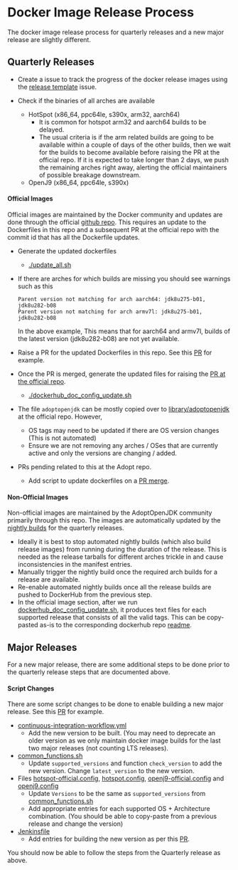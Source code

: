 # Docker Image Release Process

The docker image release process for quarterly releases and a new major release are slightly different.

## Quarterly Releases

* Create a issue to track the progress of the docker release images using the [release template](https://github.com/AdoptOpenJDK/openjdk-docker/issues/new?assignees=&labels=Release&template=docker-image-release-status-for-jdk-xyz.md&title=) issue.

* Check if the binaries of all arches are available
  * HotSpot (x86_64, ppc64le, s390x, arm32, aarch64)
    - It is common for hotspot arm32 and aarch64 builds to be delayed. 
	- The usual criteria is if the arm related builds are going to be available within a couple of days of the other builds, then we wait for the builds to become available before raising the PR at the official repo. If it is expected to take longer than 2 days, we push the remaining arches right away, alerting the official maintainers of possible breakage downstream.
  * OpenJ9  (x86_64, ppc64le, s390x)

#### Official Images

Official images are maintained by the Docker community and updates are done through the official [github repo](https://github.com/docker-library/official-images). This requires an update to the Dockerfiles in this repo and a subsequent PR at the official repo with the commit id that has all the Dockerfile updates.

  * Generate the updated dockerfiles
    - [./update_all.sh](update_all.sh)

  * If there are arches for which builds are missing you should see warnings such as this
    ```
    Parent version not matching for arch aarch64: jdk8u275-b01, jdk8u282-b08
    Parent version not matching for arch armv7l: jdk8u275-b01, jdk8u282-b08
    ```

    In the above example, This means that for aarch64 and armv7l, builds of the latest version (jdk8u282-b08) are not yet available.

  * Raise a PR for the updated Dockerfiles in this repo. See this [PR](https://github.com/AdoptOpenJDK/openjdk-docker/pull/502) for example.

  * Once the PR is merged, generate the updated files for raising the [PR at the official repo](https://github.com/docker-library/official-images/pull/9853).
    * [./dockerhub_doc_config_update.sh](dockerhub_doc_config_update.sh)
  * The file `adoptopenjdk` can be mostly copied over to [library/adoptopenjdk](https://github.com/docker-library/official-images/blob/master/library/adoptopenjdk) at the official repo. However,
    - OS tags may need to be updated if there are OS version changes (This is not automated)
    - Ensure we are not removing any arches / OSes that are currently active and only the versions are changing / added.
  * PRs pending related to this at the Adopt repo.
    - Add script to update dockerfiles on a [PR merge](https://github.com/AdoptOpenJDK/openjdk-docker/pull/466).

#### Non-Official Images

Non-official images are maintained by the AdoptOpenJDK community primarily through this repo. The images are automatically updated by the [nightly builds](https://ci.adoptopenjdk.net/view/Docker%20Images/job/openjdk_build_docker_multiarch/) for the quarterly releases.

  * Ideally it is best to stop automated nightly builds (which also build release images) from running during the duration of the release. This is needed as the release tarballs for different arches trickle in and cause inconsistencies in the manifest entries.
  * Manually trigger the nightly build once the required arch builds for a release are available.
  * Re-enable automated nightly builds once all the release builds are pushed to DockerHub from the previous step.
  * In the official image section, after we run [dockerhub_doc_config_update.sh](dockerhub_doc_config_update.sh), it produces text files for each supported release that consists of all the valid tags. This can be copy-pasted as-is to the corresponding dockerhub repo [readme](https://hub.docker.com/repository/docker/adoptopenjdk/openjdk16/general).

## Major Releases

For a new major release, there are some additional steps to be done prior to the quarterly release steps that are documented above.

#### Script Changes

There are some script changes to be done to enable building a new major release. See this [PR](https://github.com/AdoptOpenJDK/openjdk-docker/pull/527/files) for example. 
* [continuous-integration-workflow.yml](.github/workflows/continuous-integration-workflow.yml)
  * Add the new version to be built. (You may need to deprecate an older version as we only maintain docker image builds for the last two major releases (not counting LTS releases).
* [common_functions.sh](common_functions.sh)
  *  Update `supported_versions` and function `check_version` to add the new version. Change `latest_version` to the new version.
* Files [hotspot-official.config](config/hotspot-official.config), [hotspot.config](config/hotspot.config), [openj9-official.config](config/openj9-official.config) and [openj9.config](config/openj9.config)
  * Update `Versions` to be the same as `supported_versions` from [common_functions.sh](common_functions.sh)
  * Add appropriate entries for each supported OS + Architecture combination. (You should be able to copy-paste from a previous release and change the version)
* [Jenkinsfile](Jenkinsfile)
  * Add entries for building the new version as per this [PR](https://github.com/AdoptOpenJDK/openjdk-docker/pull/531/files).

You should now be able to follow the steps from the Quarterly release as above.
